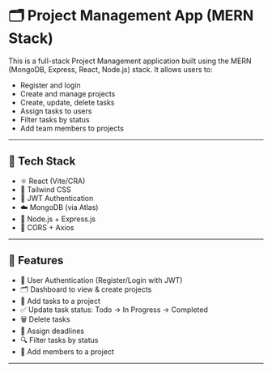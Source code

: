 # 🗂️ Project Management App (MERN Stack)

This is a full-stack Project Management application built using the MERN (MongoDB, Express, React, Node.js) stack. It allows users to:

- Register and login
- Create and manage projects
- Create, update, delete tasks
- Assign tasks to users
- Filter tasks by status
- Add team members to projects

---

## 🔧 Tech Stack

- ⚛️ React (Vite/CRA)
- 🎨 Tailwind CSS
- 🔐 JWT Authentication
- ☁️ MongoDB (via Atlas)
- 🧠 Node.js + Express.js
- 🍪 CORS + Axios

---

## 🚀 Features

- 👤 User Authentication (Register/Login with JWT)
- 🗂️ Dashboard to view & create projects
- 📝 Add tasks to a project
- ✅ Update task status: Todo → In Progress → Completed
- 🗑 Delete tasks
- 📅 Assign deadlines
- 🔍 Filter tasks by status
- 👥 Add members to a project

---



